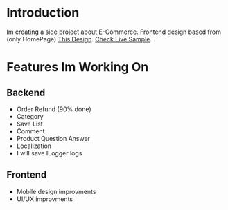 # Introduction
Im creating a side project about E-Commerce. Frontend design based from (only HomePage) [This Design](https://www.figma.com/community/file/1277984063505080331/Fashion-Website-UI-Template). [Check Live Sample](http://ecommerce.sarowa36.com.tr).

# Features Im Working On
## Backend
- Order Refund (90% done)
- Category
- Save List
- Comment
- Product Question Answer
- Localization
- I will save ILogger logs
## Frontend
- Mobile design improvments
- UI/UX improvments
